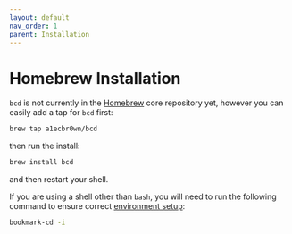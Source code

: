```yaml
---
layout: default
nav_order: 1
parent: Installation
---
```


# Homebrew Installation

`bcd` is not currently in the [Homebrew](https://brew.sh/) core repository yet, however you can easily add a tap for `bcd` first:

``` sh
brew tap a1ecbr0wn/bcd
```

then run the install:

``` sh
brew install bcd
```

and then restart your shell.

If you are using a shell other than `bash`, you will need to run the following command to ensure correct [environment setup](install-issues-environment.md):

``` sh
bookmark-cd -i
```
